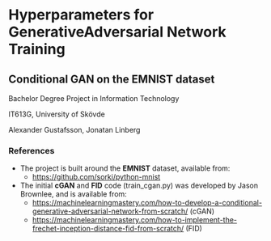 # Hyperparameters for GenerativeAdversarial Network Training
## Conditional GAN on the EMNIST dataset
Bachelor Degree Project in Information Technology

IT613G, University of Skövde

Alexander Gustafsson, Jonatan Linberg

### References
 * The project is built around the **EMNIST** dataset, available from:
   * https://github.com/sorki/python-mnist
 * The initial **cGAN** and **FID** code (train_cgan.py) was developed by Jason Brownlee, and is available from: 
   * https://machinelearningmastery.com/how-to-develop-a-conditional-generative-adversarial-network-from-scratch/ (cGAN)
   * https://machinelearningmastery.com/how-to-implement-the-frechet-inception-distance-fid-from-scratch/ (FID)
